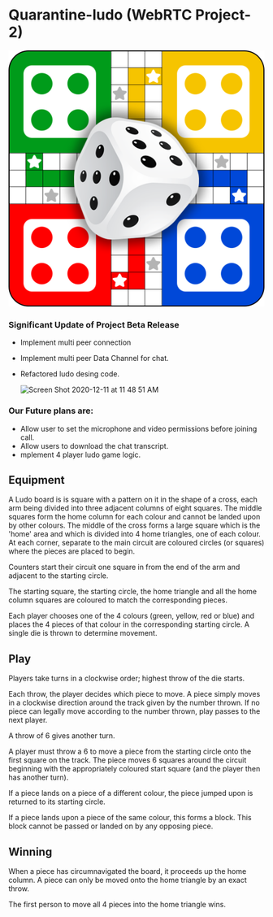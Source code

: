 # Quarantine-ludo (WebRTC Project-2)

![Ludo](images/ludo.png "Ludo")

### Significant Update of Project Beta Release

- Implement multi peer connection
- Implement multi peer Data Channel for chat.
- Refactored ludo desing code.

    <img width="1434" alt="Screen Shot 2020-12-11 at 11 48 51 AM" src="https://user-images.githubusercontent.com/54300222/101870204-2918cb00-3ba7-11eb-8eda-4e0889c2f6fd.png">

### Our Future plans are:

- Allow user to set the microphone and video permissions before joining call.
- Allow users to download the chat transcript.
- mplement 4 player ludo game logic.

## Equipment

A Ludo board is is square with a pattern on it in the shape of a cross, each arm being divided into three adjacent columns of eight squares. The middle squares form the home column for each colour and cannot be landed upon by other colours. The middle of the cross forms a large square which is the 'home' area and which is divided into 4 home triangles, one of each colour. At each corner, separate to the main circuit are coloured circles (or squares) where the pieces are placed to begin.

Counters start their circuit one square in from the end of the arm and adjacent to the starting circle.

The starting square, the starting circle, the home triangle and all the home column squares are coloured to match the corresponding pieces.

Each player chooses one of the 4 colours (green, yellow, red or blue) and places the 4 pieces of that colour in the corresponding starting circle. A single die is thrown to determine movement.

## Play

Players take turns in a clockwise order; highest throw of the die starts.

Each throw, the player decides which piece to move. A piece simply moves in a clockwise direction around the track given by the number thrown. If no piece can legally move according to the number thrown, play passes to the next player.

A throw of 6 gives another turn.

A player must throw a 6 to move a piece from the starting circle onto the first square on the track. The piece moves 6 squares around the circuit beginning with the appropriately coloured start square (and the player then has another turn).

If a piece lands on a piece of a different colour, the piece jumped upon is returned to its starting circle.

If a piece lands upon a piece of the same colour, this forms a block. This block cannot be passed or landed on by any opposing piece.

## Winning

When a piece has circumnavigated the board, it proceeds up the home column. A piece can only be moved onto the home triangle by an exact throw.

The first person to move all 4 pieces into the home triangle wins.
